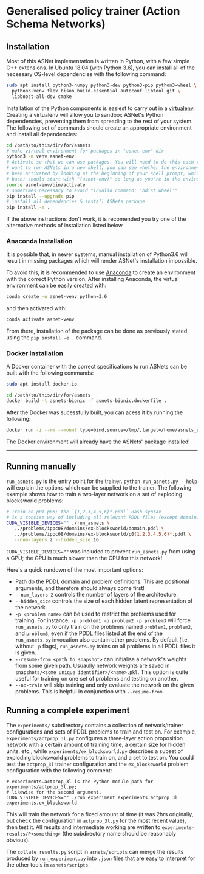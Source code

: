# Generalised policy trainer (Action Schema Networks)

## Installation

Most of this ASNet implementation is written in Python, with a few simple C++
extensions. In Ubuntu 18.04 (with Python 3.6), you can install all of the
necessary OS-level dependencies with the following command:

```sh
sudo apt install python3-numpy python3-dev python3-pip python3-wheel \
  python3-venv flex bison build-essential autoconf libtool git \
  libboost-all-dev cmake
```

Installation of the Python components is easiest to carry out in
a [virtualenv](http://docs.python-guide.org/en/latest/dev/virtualenvs/).
Creating a virtualenv will allow you to sandbox ASNet's Python dependencies,
preventing them from spreading to the rest of your system. The following set of
commands should create an appropriate environment and install all dependencies:

```sh
cd /path/to/this/dir/for/asnets
# make virtual environment for packages in "asnet-env" dir
python3 -m venv asnet-env
# Activate so that we can use packages. You will need to do this each time you
# want to run ASNets in a new shell; you can see whether the environment has
# been activated by looking at the beginning of your shell prompt, which (in
# bash) should start with "(asnet-env)" so long as you're in the environment.
source asnet-env/bin/activate
# sometimes necessary to avoid "invalid command: 'bdist_wheel'"
pip install --upgrade pip
# install all dependencies & install ASNets package
pip install -e .
```

If the above instructions don't work, it is recomended you try one of the
alternative methods of installation listed below.


### Anaconda Installation

It is possible that, in newer systems, manual installation of Python3.6 will
result in missing packages which will render ASNet's installation impossible.

To avoid this, it is recommended to use [Anaconda](https://www.anaconda.com/products/distribution)
to create an environment with the correct Python version. After installing
Anaconda, the virtual environment can be easily created with:

```sh
conda create -n asnet-venv python=3.6
```

and then activated with:

```sh
conda activate asnet-venv
```

From there, installation of the package can be done as previously stated
using the `pip install -e .` command.


### Docker Installation

A Docker container with the correct specifications to run ASNets can be
built with the following commands:

```sh
sudo apt install docker.io

cd /path/to/this/dir/for/asnets
docker build -t asnets-bionic -f asnets-bionic.dockerfile .
```

After the Docker was sucessfully built, you can acess it by running the
following:
```sh
docker run -i --rm --mount type=bind,source=/tmp/,target=/home/asnets_user/shared -t asnets-bionic /bin/bash
```

The Docker environment will already have the ASNets' package installed!

------
## Running manually

`run_asnets.py` is the entry point for the trainer. `python run_asnets.py
--help` will explain the options which can be supplied to the trainer. The
following example shows how to train a two-layer network on a set of exploding
blocksworld problems:

```sh
# Train on p01-p06; the `{1,2,3,4,5,6}*.pddl` Bash syntax
# is a concise way of including all relevant PDDL files (except domain)
CUDA_VISIBLE_DEVICES="" ./run_asnets \
   ../problems/ippc08/domains/ex-blocksworld/domain.pddl \
   ../problems/ippc08/domains/ex-blocksworld/p0{1,2,3,4,5,6}*.pddl \
   --num-layers 2 --hidden_size 16
```

`CUDA_VISIBLE_DEVICES=""` was included to prevent `run_asnets.py` from using a
GPU; the GPU is much slower than the CPU for this network!

Here's a quick rundown of the most important options:

- Path do the PDDL domain and problem definitions. This are positional arguments,
and therefore should always come first!
- `--num_layers 2` controls the number of layers of the architecture.
- `--hidden_size` controls the size of each hidden latent representation of the network.
- `-p <problem name>` can be used to restrict the problems used for training.
  For instance, `-p problem1 -p problem2 -p problem3` will force `run_asnets.py`
  to only train on the problems named `problem1`, `problem2`, and `problem3`, even
  if the PDDL files listed at the end of the `run_asnets.py` invocation also
  contain other problems. By default (i.e. without `-p` flags), `run_asnets.py`
  trains on all problems in all PDDL files it is given.
- `--resume-from <path to snapshot>` can initialise a network's weights from
  some given path. Usuaully network weights are saved in `snapshots/<some unique
  identifier>/<name>.pkl`. This option is quite useful for training on one set
  of problems and testing on another.
- `--no-train` will skip training and only evaluate the network on the given
  problems. This is helpful in conjunction with `--resume-from`.

## Running a complete experiment

The `experiments/` subdirectory contains a collection of network/trainer
configurations and sets of PDDL problems to train and test on. For example,
`experiments/actprop_3l.py` configures a three-layer action proposition network
with a certain amount of training time, a certain size for hidden units, etc.,
while `experiments/ex_blocksworld.py` describes a subset of exploding
blocksworld problems to train on, and a set to test on. You could test the
`actprop_3l` trainer configuration and the `ex_blocksworld` problem
configuration with the following comment:

```
# experiments.actprop_3l is the Python module path for experiments/actprop_3l.py;
# likewise for the second argument.
CUDA_VISIBLE_DEVICES="" ./run_experiment experiments.actprop_3l experiments.ex_blocksworld
```

This will train the network for a fixed amount of time (it was 2hrs originally,
but check the configuration in `actprop_3l.py` for the most recent value), then
test it. All results and intermediate working are written to
`experiments-results/P<something>` (the subdirectory name should be reasonably
obvious).

The `collate_results.py` script in `asnets/scripts` can merge the results
produced by `run_experiment.py` into `.json` files that are easy to interpret
for the other tools in `asnets/scripts`.
